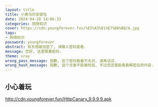 ```yaml
---
layout: title
title: 小黄鸟的安装包
date: 2024-04-28 14:06:33
categories: 网络知识
cover: https://cdn.youngforever.fun/%E5%A3%81%E7%BA%B8/6.jpg
tags: 
- 网络知识
password: youngforever
abstract: 有东西被加密了, 请输入密码查看.
message: 您好, 这里需要密码.
theme: xray
wrong_pass_message: 抱歉, 这个密码看着不太对, 请再试试.
wrong_hash_message: 抱歉, 这个文章不能被校验, 不过您还是能看看解密后的内容.
---
```


## 小心着玩

http://cdn.youngforever.fun/HttpCanary_9.9.9.9.apk

